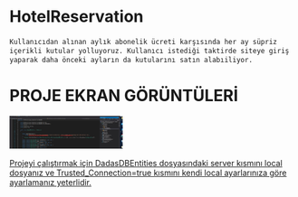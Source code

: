 # HotelReservation
    Kullanıcıdan alınan aylık abonelik ücreti karşısında her ay süpriz içerikli kutular yolluyoruz. Kullanıcı istediği taktirde siteye giriş yaparak daha önceki ayların da kutularını satın alabıiliyor.
# PROJE EKRAN GÖRÜNTÜLERİ
<p>
  
<a href="https://github.com/afatih/HotelReservation/blob/master/ekranGoruntuleri/dbIslemleri.jpg" target="_blank">
<img src="https://github.com/afatih/HotelReservation/blob/master/ekranGoruntuleri/dbIslemleri.jpg" width="200" style="max-width:100%;">
<p>Projeyi çalıştırmak için DadasDBEntities dosyasındaki server kısmını local dosyanız ve Trusted_Connection=true kısmını kendi local ayarlarınıza göre ayarlamanız yeterlidir.</p>
  
</a>
</p>
